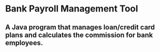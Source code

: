 # Bank Payroll Management Tool
## A Java program that manages loan/credit card plans and calculates the commission for bank employees.
